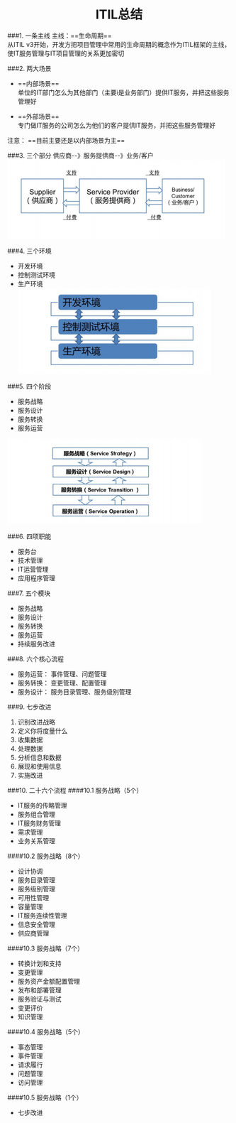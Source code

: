 <center><h1>ITIL总结</h1></center> 

###1. 一条主线
主线：==生命周期==  
从ITIL v3开始，开发方把项目管理中常用的生命周期的概念作为ITIL框架的主线，使IT服务管理与IT项目管理的关系更加密切

###2. 两大场景
- ==内部场景==  
单位的IT部门怎么为其他部门（主要i是业务部门）提供IT服务，并把这些服务管理好  

- ==外部场景==  
专门做IT服务的公司怎么为他们的客户提供IT服务，并把这些服务管理好  

注意： ==目前主要还是以内部场景为主==  

###3. 三个部分
供应商--》服务提供商--》业务/客户
![link](../pictures/itil/4.png)  


###4. 三个环境
- 开发环境  
- 控制测试环境  
- 生产环境  
![link](../pictures/itil/5.png)  


###5. 四个阶段 
- 服务战略  
- 服务设计  
- 服务转换  
- 服务运营  

![link](../pictures/itil/6.png)   

###6. 四项职能
- 服务台  
- 技术管理  
- IT运营管理  
- 应用程序管理  

###7. 五个模块 
- 服务战略  
- 服务设计  
- 服务转换  
- 服务运营  
- 持续服务改进  

###8. 六个核心流程
- 服务运营： 事件管理、问题管理  
- 服务转换： 变更管理、配置管理  
- 服务设计： 服务目录管理、服务级别管理

###9. 七步改进
1. 识别改进战略  
2. 定义你将度量什么  
3. 收集数据  
4. 处理数据  
5. 分析信息和数据  
6. 展现和使用信息  
7. 实施改进  

###10. 二十六个流程
####10.1 服务战略（5个）
- IT服务的传略管理
- 服务组合管理
- IT服务财务管理
- 需求管理
-  业务关系管理

####10.2 服务战略（8个）
- 设计协调
- 服务目录管理
- 服务级别管理
- 可用性管理
- 容量管理
- IT服务连续性管理
- 信息安全管理
- 供应商管理

####10.3 服务战略（7个）
- 转换计划和支持
- 变更管理
- 服务资产金额配置管理
- 发布和部署管理
- 服务验证与测试
- 变更评价
- 知识管理

####10.4 服务战略（5个）
- 事态管理
- 事件管理
- 请求履行
- 问题管理
- 访问管理

####10.5 服务战略（1个）
- 七步改进